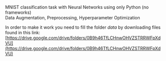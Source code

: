 MNIST classification task with Neural Networks using only Python (no frameworks)  
Data Augmentation, Preprocessing, Hyperparameter Optimization

In order to make it work you need to fill the folder *data* by downloading files found in this link: [https://drive.google.com/drive/folders/0B9h46TfLCHnwOHVZSTRRWFpXdVU](https://drive.google.com/drive/folders/0B9h46TfLCHnwOHVZSTRRWFpXdVU)
